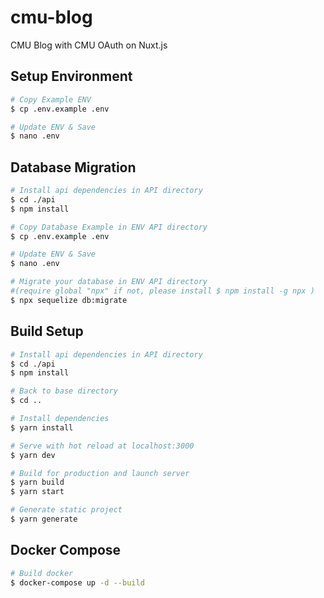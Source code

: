 # cmu-blog
CMU Blog with CMU OAuth on Nuxt.js

## Setup Environment

```bash
# Copy Example ENV
$ cp .env.example .env

# Update ENV & Save
$ nano .env
```

## Database Migration

```bash
# Install api dependencies in API directory
$ cd ./api
$ npm install

# Copy Database Example in ENV API directory
$ cp .env.example .env

# Update ENV & Save
$ nano .env

# Migrate your database in ENV API directory 
#(require global "npx" if not, please install $ npm install -g npx )
$ npx sequelize db:migrate
```

## Build Setup

```bash
# Install api dependencies in API directory
$ cd ./api
$ npm install

# Back to base directory
$ cd ..

# Install dependencies
$ yarn install

# Serve with hot reload at localhost:3000
$ yarn dev

# Build for production and launch server
$ yarn build
$ yarn start

# Generate static project
$ yarn generate
```

## Docker Compose

```bash
# Build docker
$ docker-compose up -d --build
```
